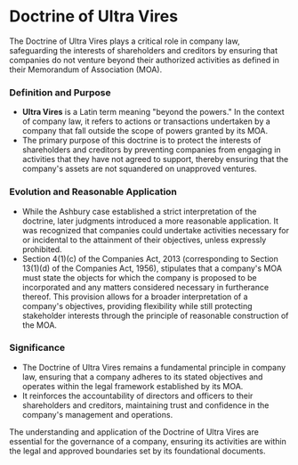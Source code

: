 
# Doctrine of Ultra Vires

The Doctrine of Ultra Vires plays a critical role in company law, safeguarding the interests of shareholders and creditors by ensuring that companies do not venture beyond their authorized activities as defined in their Memorandum of Association (MOA).

### Definition and Purpose
- **Ultra Vires** is a Latin term meaning "beyond the powers." In the context of company law, it refers to actions or transactions undertaken by a company that fall outside the scope of powers granted by its MOA.
- The primary purpose of this doctrine is to protect the interests of shareholders and creditors by preventing companies from engaging in activities that they have not agreed to support, thereby ensuring that the company's assets are not squandered on unapproved ventures.


### Evolution and Reasonable Application
- While the Ashbury case established a strict interpretation of the doctrine, later judgments introduced a more reasonable application. It was recognized that companies could undertake activities necessary for or incidental to the attainment of their objectives, unless expressly prohibited.
- Section 4(1)(c) of the Companies Act, 2013 (corresponding to Section 13(1)(d) of the Companies Act, 1956), stipulates that a company's MOA must state the objects for which the company is proposed to be incorporated and any matters considered necessary in furtherance thereof. This provision allows for a broader interpretation of a company's objectives, providing flexibility while still protecting stakeholder interests through the principle of reasonable construction of the MOA.

### Significance
- The Doctrine of Ultra Vires remains a fundamental principle in company law, ensuring that a company adheres to its stated objectives and operates within the legal framework established by its MOA.
- It reinforces the accountability of directors and officers to their shareholders and creditors, maintaining trust and confidence in the company's management and operations.

The understanding and application of the Doctrine of Ultra Vires are essential for the governance of a company, ensuring its activities are within the legal and approved boundaries set by its foundational documents.

